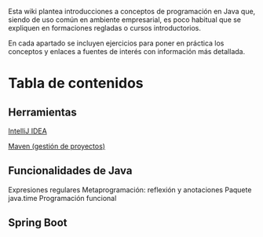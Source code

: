 Esta wiki plantea introducciones a conceptos de programación en Java que, siendo de uso común en ambiente empresarial, es poco habitual que se expliquen en formaciones regladas o cursos introductorios.

En cada apartado se incluyen ejercicios para poner en práctica los conceptos y enlaces a fuentes de interés con información más detallada.

# Tabla de contenidos

## Herramientas

[IntelliJ IDEA](/2020/06/01/intellij)

[Maven (gestión de proyectos)](/2020/06/01/maven)

## Funcionalidades de Java
Expresiones regulares
Metaprogramación: reflexión y anotaciones
Paquete java.time
Programación funcional

## Spring Boot
